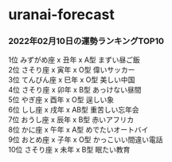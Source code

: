# uranai-forecast

### 2022年02月10日の運勢ランキングTOP10
1位	みずがめ座 x 丑年 x A型	まずい昼ご飯<br>2位	さそり座 x 寅年 x O型	偉いサッカー<br>3位	てんびん座 x 巳年 x O型	美しい中国<br>4位	さそり座 x 卯年 x B型	あっけない昼間<br>5位	やぎ座 x 酉年 x O型	逞しい象<br>6位	しし座 x 戌年 x AB型	重苦しい忘年会<br>7位	おうし座 x 辰年 x B型	赤いアフリカ<br>8位	かに座 x 午年 x A型	めでたいオートバイ<br>9位	おとめ座 x 子年 x O型	かっこいい間違い電話<br>10位	さそり座 x 未年 x B型	眠たい教育<br>
